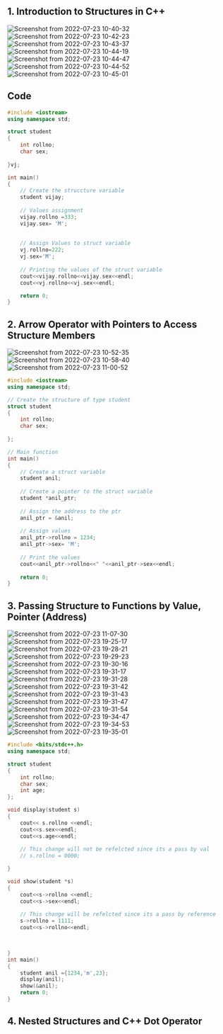 ## 1. Introduction to Structures in C++

![Screenshot from 2022-07-23 10-40-32](https://user-images.githubusercontent.com/109052326/180591542-527edf5f-335e-4bf1-a79d-ae83055fea0f.png)
![Screenshot from 2022-07-23 10-42-23](https://user-images.githubusercontent.com/109052326/180591543-51f1778f-f941-40eb-9811-6af55b551907.png)
![Screenshot from 2022-07-23 10-43-37](https://user-images.githubusercontent.com/109052326/180591544-fe0f1d35-89fa-444d-97c7-c13642253b53.png)
![Screenshot from 2022-07-23 10-44-19](https://user-images.githubusercontent.com/109052326/180591547-3e7de80b-48a5-4cd6-aa80-508b96b9f9f7.png)
![Screenshot from 2022-07-23 10-44-47](https://user-images.githubusercontent.com/109052326/180591548-8bdcaf5c-0b17-4b44-939e-7bc0e9430330.png)
![Screenshot from 2022-07-23 10-44-52](https://user-images.githubusercontent.com/109052326/180591549-b5d1faf1-4276-4977-a0bd-3551e19c3318.png)
![Screenshot from 2022-07-23 10-45-01](https://user-images.githubusercontent.com/109052326/180591550-0d0c08cd-d00b-4978-ac28-6e5a852e5d4c.png)

## Code

```cpp
#include <iostream>
using namespace std;

struct student
{
    int rollno;
    char sex;
    
}vj;

int main()
{
    // Create the struccture variable 
    student vijay;
    
    // Values assignment
    vijay.rollno =333;
    vijay.sex= 'M';
    
    
    // Assign Values to struct variable
    vj.rollno=222;
    vj.sex='M';
    
    // Printing the values of the struct variable
    cout<<vijay.rollno<<vijay.sex<<endl;
    cout<<vj.rollno<<vj.sex<<endl;

    return 0;
}

```

## 2. Arrow Operator with Pointers to Access Structure Members

![Screenshot from 2022-07-23 10-52-35](https://user-images.githubusercontent.com/109052326/180592032-d03e4674-7961-4587-a532-6c9476c3f4cb.png)
![Screenshot from 2022-07-23 10-58-40](https://user-images.githubusercontent.com/109052326/180592038-448674c7-63b8-44d8-a519-c09c3c9fe7ba.png)
![Screenshot from 2022-07-23 11-00-52](https://user-images.githubusercontent.com/109052326/180592039-aaf044d1-f6e7-4a82-bc74-8882c0a1fd10.png)


```cpp
#include <iostream>
using namespace std;

// Create the structure of type student
struct student
{
    int rollno;
    char sex;
    
};

// Main function
int main()
{
    // Create a struct variable
    student anil;
    
    // Create a pointer to the struct variable
    student *anil_ptr;
    
    // Assign the address to the ptr
    anil_ptr = &anil;
    
    // Assign values
    anil_ptr->rollno = 1234;
    anil_ptr->sex= 'M';
    
    // Print the values
    cout<<anil_ptr->rollno<<" "<<anil_ptr->sex<<endl;
    
    return 0;
}

```

## 3. Passing Structure to Functions by Value, Pointer (Address)

![Screenshot from 2022-07-23 11-07-30](https://user-images.githubusercontent.com/109052326/180608557-abc2a1d7-183d-42a6-a03a-86ee3232b242.png)
![Screenshot from 2022-07-23 19-25-17](https://user-images.githubusercontent.com/109052326/180608560-a01b6de1-ac27-4430-a9d6-9abc35591fd2.png)
![Screenshot from 2022-07-23 19-28-21](https://user-images.githubusercontent.com/109052326/180608561-7f9c6991-d5c2-4d7d-98b7-34ddf5763960.png)
![Screenshot from 2022-07-23 19-29-23](https://user-images.githubusercontent.com/109052326/180608564-2deba668-c2ac-4a09-a4c5-95a5167ade77.png)
![Screenshot from 2022-07-23 19-30-16](https://user-images.githubusercontent.com/109052326/180608566-8d8c550d-37f1-44e5-bb87-edb5b4099fcb.png)
![Screenshot from 2022-07-23 19-31-17](https://user-images.githubusercontent.com/109052326/180608569-240cab4b-c90d-407b-b5ef-2841f495206c.png)
![Screenshot from 2022-07-23 19-31-28](https://user-images.githubusercontent.com/109052326/180608571-ca821d05-3d07-4644-a6f6-7ac73478003c.png)
![Screenshot from 2022-07-23 19-31-42](https://user-images.githubusercontent.com/109052326/180608572-969b906d-9310-4512-9a90-692ac2b96a27.png)
![Screenshot from 2022-07-23 19-31-43](https://user-images.githubusercontent.com/109052326/180608574-6f338f28-537d-4749-b9f7-19907f964ffc.png)
![Screenshot from 2022-07-23 19-31-47](https://user-images.githubusercontent.com/109052326/180608575-ec8c5ca7-daab-4a9a-aa7f-1fad29d723c4.png)
![Screenshot from 2022-07-23 19-31-54](https://user-images.githubusercontent.com/109052326/180608576-b65969a4-a812-4c06-9066-e24be8478730.png)
![Screenshot from 2022-07-23 19-34-47](https://user-images.githubusercontent.com/109052326/180608577-3c74b21b-d8ee-465b-879f-066c88a8d2cf.png)
![Screenshot from 2022-07-23 19-34-53](https://user-images.githubusercontent.com/109052326/180608580-634f0771-f6f8-4765-ae0b-9205e5949194.png)
![Screenshot from 2022-07-23 19-35-01](https://user-images.githubusercontent.com/109052326/180608581-cdc1e412-b321-4246-8837-795290c54f30.png)



```cpp
#include <bits/stdc++.h>
using namespace std;

struct student
{
    int rollno;
    char sex;
    int age;
};

void display(student s)
{
    cout<< s.rollno <<endl;
    cout<<s.sex<<endl;
    cout<<s.age<<endl;
    
    // This change will not be refelcted since its a pass by val
    // s.rollno = 0000;

}

void show(student *s)
{
    cout<<s->rollno <<endl;
    cout<<s->sex<<endl;
    
    // This change will be refelcted since its a pass by reference
    s->rollno = 1111;
    cout<<s->rollno<<endl;


        
}
int main()
{
    student anil ={1234,'m',23};
    display(anil);
    show(&anil);
    return 0;
}


```
## 4. Nested Structures and C++ Dot Operator

